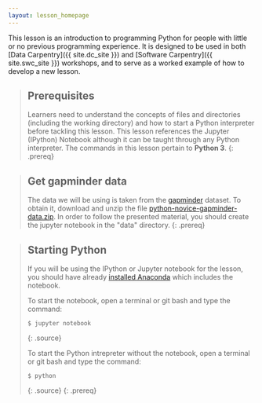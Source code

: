 ```yaml
---
layout: lesson_homepage
---
```

This lesson is an introduction to programming Python for people with little or no previous programming experience.
It is designed to be used in both [Data Carpentry]({{ site.dc_site }}) and [Software Carpentry]({{ site.swc_site }}) workshops,
and to serve as a worked example of how to develop a new lesson.

> ## Prerequisites
>
> Learners need to understand the concepts of files and directories
> (including the working directory) and how to start a Python
> interpreter before tackling this lesson. This lesson references the Jupyter (IPython)
> Notebook although it can be taught through any Python interpreter.
> The commands in this lesson pertain to **Python 3**.
{: .prereq}

> ## Get gapminder data
> The data we will be using is taken from the [gapminder](gapminder.org) dataset.
> To obtain it, download and unzip the file [python-novice-gapminder-data.zip](python-novice-gapminder-data.zip).
> In order to follow the presented material, you should create the jupyter notebook in the "data" directory.
{: .prereq}

> ## Starting Python
>
> If you will be using the IPython or Jupyter notebook for the lesson,
> you should have already
> [installed Anaconda](http://swcarpentry.github.io/workshop-template/#setup)
> which includes the notebook.
>
> To start the notebook, open a terminal or git bash and type the command:
>
> ~~~
> $ jupyter notebook
> ~~~
>{: .source}
>
> To start the Python intrepreter without the notebook, open a terminal or git bash and type the command:
>
> ~~~
> $ python
> ~~~
>{: .source}
{: .prereq}

